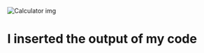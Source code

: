 ![Calculator img](https://github.com/badugumadan6555/Calculator/assets/142617972/9795912c-f49d-41ab-b606-5f150a45ecdd)
# I inserted the output of my code

